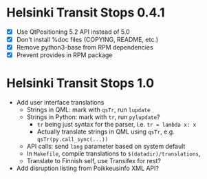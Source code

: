 Helsinki Transit Stops 0.4.1
============================

 * [X] Use QtPositioning 5.2 API instead of 5.0
 * [X] Don't install %doc files (COPYING, README, etc.)
 * [X] Remove python3-base from RPM dependencies
 * [X] Prevent provides in RPM package

Helsinki Transit Stops 1.0
==========================

 * Add user interface translations
   - Strings in QML: mark with `qsTr`, run `lupdate`
   - Strings in Python: mark with `tr`, run `pylupdate`?
     * `tr` being just syntax for the parser, i.e. `tr = lambda x: x`
     * Actually translate strings in QML using `qsTr`,
       e.g. `qsTr(py.call_sync(...))`
   - API calls: send `lang` parameter based on system default
   - In `Makefile`, compile translations to `$(datadir)/translations`,
   - Translate to Finnish self, use Transifex for rest?
 * Add disruption listing from Poikkeusinfo XML API?
